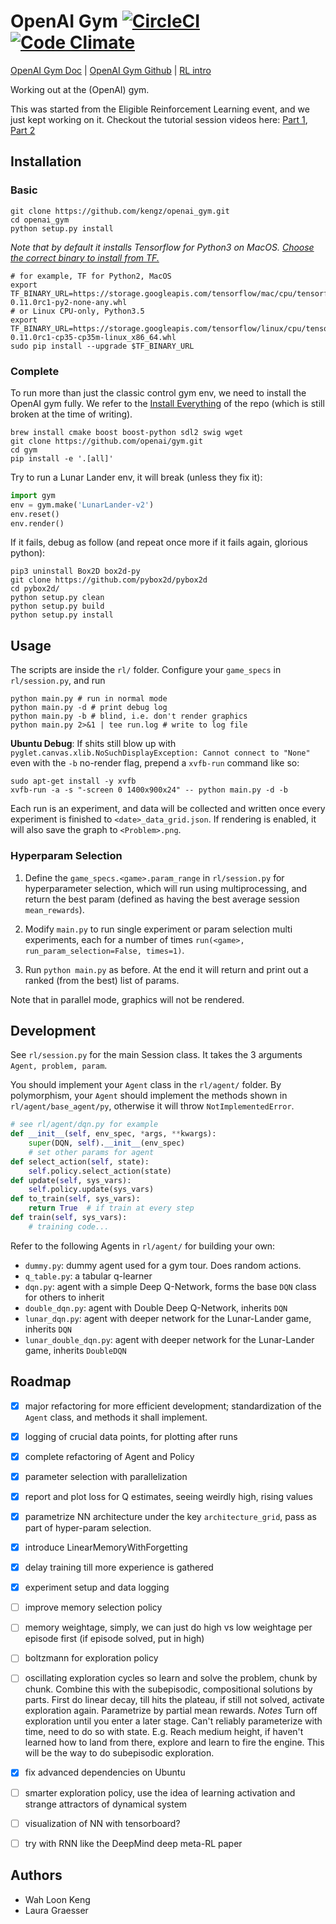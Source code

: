 # OpenAI Gym [![CircleCI](https://circleci.com/gh/kengz/openai_gym.svg?style=shield)](https://circleci.com/gh/kengz/openai_gym) [![Code Climate](https://codeclimate.com/github/kengz/openai_gym/badges/gpa.svg)](https://codeclimate.com/github/kengz/openai_gym)

[OpenAI Gym Doc](https://gym.openai.com/docs) | [OpenAI Gym Github](https://github.com/openai/gym) | [RL intro](https://gym.openai.com/docs/rl)

Working out at the (OpenAI) gym.

This was started from the Eligible Reinforcement Learning event, and we just kept working on it. Checkout the tutorial session videos here: [Part 1](https://youtu.be/qBhLoeijgtA), [Part 2](https://youtu.be/wNSlZJGdodE)


## Installation

### Basic

```shell
git clone https://github.com/kengz/openai_gym.git
cd openai_gym
python setup.py install
```

*Note that by default it installs Tensorflow for Python3 on MacOS. [Choose the correct binary to install from TF.](https://www.tensorflow.org/versions/r0.11/get_started/os_setup.html#pip-installation)*

```shell
# for example, TF for Python2, MacOS
export TF_BINARY_URL=https://storage.googleapis.com/tensorflow/mac/cpu/tensorflow-0.11.0rc1-py2-none-any.whl
# or Linux CPU-only, Python3.5
export TF_BINARY_URL=https://storage.googleapis.com/tensorflow/linux/cpu/tensorflow-0.11.0rc1-cp35-cp35m-linux_x86_64.whl
sudo pip install --upgrade $TF_BINARY_URL
```

### Complete

To run more than just the classic control gym env, we need to install the OpenAI gym fully. We refer to the [Install Everything](https://github.com/openai/gym#installing-everything) of the repo (which is still broken at the time of writing).

```shell
brew install cmake boost boost-python sdl2 swig wget
git clone https://github.com/openai/gym.git
cd gym
pip install -e '.[all]'
```

Try to run a Lunar Lander env, it will break (unless they fix it):
```python
import gym
env = gym.make('LunarLander-v2')
env.reset()
env.render()
```

If it fails, debug as follow (and repeat once more if it fails again, glorious python):

```shell
pip3 uninstall Box2D box2d-py
git clone https://github.com/pybox2d/pybox2d
cd pybox2d/
python setup.py clean
python setup.py build
python setup.py install
```


## Usage

The scripts are inside the `rl/` folder. Configure your `game_specs` in `rl/session.py`, and run

```shell
python main.py # run in normal mode
python main.py -d # print debug log
python main.py -b # blind, i.e. don't render graphics
python main.py 2>&1 | tee run.log # write to log file
```

**Ubuntu Debug**: If shits still blow up with `pyglet.canvas.xlib.NoSuchDisplayException: Cannot connect to "None"` even with the `-b` no-render flag, prepend a `xvfb-run` command like so:

```shell
sudo apt-get install -y xvfb
xvfb-run -a -s "-screen 0 1400x900x24" -- python main.py -d -b
```

Each run is an experiment, and data will be collected and written once every experiment is finished to `<date>_data_grid.json`. If rendering is enabled, it will also save the graph to `<Problem>.png`.


### Hyperparam Selection

1. Define the `game_specs.<game>.param_range` in `rl/session.py` for hyperparameter selection, which will run using multiprocessing, and return the best param (defined as having the best average session `mean_rewards`).

2. Modify `main.py` to run single experiment or param selection multi experiments, each for a number of times `run(<game>, run_param_selection=False, times=1)`.

3. Run `python main.py` as before. At the end it will return and print out a ranked (from the best) list of params.

Note that in parallel mode, graphics will not be rendered.


## Development

See `rl/session.py` for the main Session class. It takes the 3 arguments `Agent, problem, param`.

You should implement your `Agent` class in the `rl/agent/` folder. By polymorphism, your `Agent` should implement the methods shown in `rl/agent/base_agent/py`, otherwise it will throw `NotImplementedError`.

```python
# see rl/agent/dqn.py for example
def __init__(self, env_spec, *args, **kwargs):
    super(DQN, self).__init__(env_spec)
    # set other params for agent
def select_action(self, state):
    self.policy.select_action(state)
def update(self, sys_vars):
    self.policy.update(sys_vars)
def to_train(self, sys_vars):
    return True  # if train at every step
def train(self, sys_vars):
    # training code...
```

Refer to the following Agents in `rl/agent/` for building your own:
- `dummy.py`: dummy agent used for a gym tour. Does random actions.
- `q_table.py`: a tabular q-learner
- `dqn.py`: agent with a simple Deep Q-Network, forms the base `DQN` class for others to inherit
- `double_dqn.py`: agent with Double Deep Q-Network, inherits `DQN`
- `lunar_dqn.py`: agent with deeper network for the Lunar-Lander game, inherits `DQN`
- `lunar_double_dqn.py`: agent with deeper network for the Lunar-Lander game, inherits `DoubleDQN`


## Roadmap

- [x] major refactoring for more efficient development; standardization of the `Agent` class, and methods it shall implement.
- [x] logging of crucial data points, for plotting after runs
- [x] complete refactoring of Agent and Policy
- [x] parameter selection with parallelization
- [x] report and plot loss for Q estimates, seeing weirdly high, rising values
- [x] parametrize NN architecture under the key `architecture_grid`, pass as part of hyper-param selection.
- [x] introduce LinearMemoryWithForgetting
- [x] delay training till more experience is gathered
- [x] experiment setup and data logging
- [ ] improve memory selection policy
- [ ] memory weightage, simply, we can just do high vs low weightage per episode first (if episode solved, put in high)
- [ ] boltzmann for exploration policy
- [ ] oscillating exploration cycles so learn and solve the problem, chunk by chunk. Combine this with the subepisodic, compositional solutions by parts. First do linear decay, till hits the plateau, if still not solved, activate exploration again. Parametrize by partial mean rewards. *Notes* Turn off exploration until you enter a later stage. Can't reliably parameterize with time, need to do so with state. E.g. Reach medium height, if haven't learned how to land from there, explore and learn to fire the engine. This will be the way to do subepisodic exploration.
- [x] fix advanced dependencies on Ubuntu
- [ ] smarter exploration policy, use the idea of learning activation and strange attractors of dynamical system
- [ ] visualization of NN with tensorboard?
- [ ] try with RNN like the DeepMind deep meta-RL paper


## Authors

- Wah Loon Keng
- Laura Graesser
